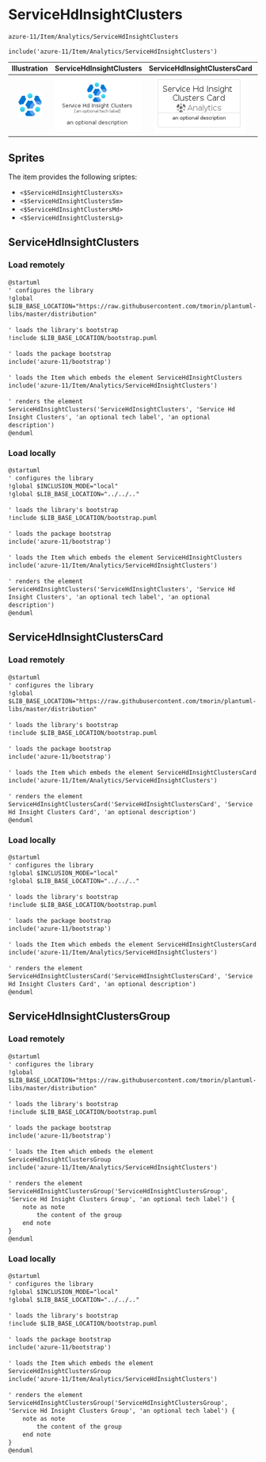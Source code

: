 # ServiceHdInsightClusters


```text
azure-11/Item/Analytics/ServiceHdInsightClusters
```

```text
include('azure-11/Item/Analytics/ServiceHdInsightClusters')
```



| Illustration | ServiceHdInsightClusters | ServiceHdInsightClustersCard | ServiceHdInsightClustersGroup |
| :---: | :---: | :---: | :---: |
| ![illustration for Illustration](../../../azure-11/Item/Analytics/ServiceHdInsightClusters.png) | ![illustration for ServiceHdInsightClusters](../../../azure-11/Item/Analytics/ServiceHdInsightClusters.Local.png) | ![illustration for ServiceHdInsightClustersCard](../../../azure-11/Item/Analytics/ServiceHdInsightClustersCard.Local.png) | ![illustration for ServiceHdInsightClustersGroup](../../../azure-11/Item/Analytics/ServiceHdInsightClustersGroup.Local.png) |



## Sprites
The item provides the following sriptes:

- `<$ServiceHdInsightClustersXs>`
- `<$ServiceHdInsightClustersSm>`
- `<$ServiceHdInsightClustersMd>`
- `<$ServiceHdInsightClustersLg>`





## ServiceHdInsightClusters

### Load remotely
```plantuml
@startuml
' configures the library
!global $LIB_BASE_LOCATION="https://raw.githubusercontent.com/tmorin/plantuml-libs/master/distribution"

' loads the library's bootstrap
!include $LIB_BASE_LOCATION/bootstrap.puml

' loads the package bootstrap
include('azure-11/bootstrap')

' loads the Item which embeds the element ServiceHdInsightClusters
include('azure-11/Item/Analytics/ServiceHdInsightClusters')

' renders the element
ServiceHdInsightClusters('ServiceHdInsightClusters', 'Service Hd Insight Clusters', 'an optional tech label', 'an optional description')
@enduml
```

### Load locally
```plantuml
@startuml
' configures the library
!global $INCLUSION_MODE="local"
!global $LIB_BASE_LOCATION="../../.."

' loads the library's bootstrap
!include $LIB_BASE_LOCATION/bootstrap.puml

' loads the package bootstrap
include('azure-11/bootstrap')

' loads the Item which embeds the element ServiceHdInsightClusters
include('azure-11/Item/Analytics/ServiceHdInsightClusters')

' renders the element
ServiceHdInsightClusters('ServiceHdInsightClusters', 'Service Hd Insight Clusters', 'an optional tech label', 'an optional description')
@enduml
```

## ServiceHdInsightClustersCard

### Load remotely
```plantuml
@startuml
' configures the library
!global $LIB_BASE_LOCATION="https://raw.githubusercontent.com/tmorin/plantuml-libs/master/distribution"

' loads the library's bootstrap
!include $LIB_BASE_LOCATION/bootstrap.puml

' loads the package bootstrap
include('azure-11/bootstrap')

' loads the Item which embeds the element ServiceHdInsightClustersCard
include('azure-11/Item/Analytics/ServiceHdInsightClusters')

' renders the element
ServiceHdInsightClustersCard('ServiceHdInsightClustersCard', 'Service Hd Insight Clusters Card', 'an optional description')
@enduml
```

### Load locally
```plantuml
@startuml
' configures the library
!global $INCLUSION_MODE="local"
!global $LIB_BASE_LOCATION="../../.."

' loads the library's bootstrap
!include $LIB_BASE_LOCATION/bootstrap.puml

' loads the package bootstrap
include('azure-11/bootstrap')

' loads the Item which embeds the element ServiceHdInsightClustersCard
include('azure-11/Item/Analytics/ServiceHdInsightClusters')

' renders the element
ServiceHdInsightClustersCard('ServiceHdInsightClustersCard', 'Service Hd Insight Clusters Card', 'an optional description')
@enduml
```

## ServiceHdInsightClustersGroup

### Load remotely
```plantuml
@startuml
' configures the library
!global $LIB_BASE_LOCATION="https://raw.githubusercontent.com/tmorin/plantuml-libs/master/distribution"

' loads the library's bootstrap
!include $LIB_BASE_LOCATION/bootstrap.puml

' loads the package bootstrap
include('azure-11/bootstrap')

' loads the Item which embeds the element ServiceHdInsightClustersGroup
include('azure-11/Item/Analytics/ServiceHdInsightClusters')

' renders the element
ServiceHdInsightClustersGroup('ServiceHdInsightClustersGroup', 'Service Hd Insight Clusters Group', 'an optional tech label') {
    note as note
        the content of the group
    end note
}
@enduml
```

### Load locally
```plantuml
@startuml
' configures the library
!global $INCLUSION_MODE="local"
!global $LIB_BASE_LOCATION="../../.."

' loads the library's bootstrap
!include $LIB_BASE_LOCATION/bootstrap.puml

' loads the package bootstrap
include('azure-11/bootstrap')

' loads the Item which embeds the element ServiceHdInsightClustersGroup
include('azure-11/Item/Analytics/ServiceHdInsightClusters')

' renders the element
ServiceHdInsightClustersGroup('ServiceHdInsightClustersGroup', 'Service Hd Insight Clusters Group', 'an optional tech label') {
    note as note
        the content of the group
    end note
}
@enduml
```

